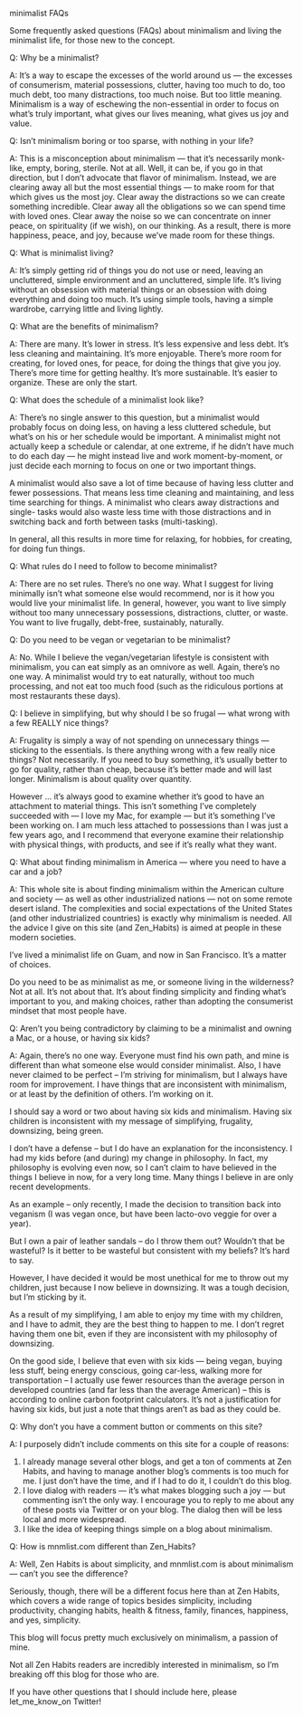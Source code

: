 minimalist FAQs

Some frequently asked questions (FAQs) about minimalism and living the
minimalist life, for those new to the concept.

Q: Why be a minimalist?

A: It’s a way to escape the excesses of the world around us — the excesses of
consumerism, material possessions, clutter, having too much to do, too much
debt, too many distractions, too much noise. But too little meaning. Minimalism
is a way of eschewing the non-essential in order to focus on what’s truly
important, what gives our lives meaning, what gives us joy and value.

Q: Isn’t minimalism boring or too sparse, with nothing in your life?

A: This is a misconception about minimalism — that it’s necessarily monk-like,
empty, boring, sterile. Not at all. Well, it can be, if you go in that
direction, but I don’t advocate that flavor of minimalism. Instead, we are
clearing away all but the most essential things — to make room for that which
gives us the most joy. Clear away the distractions so we can create something
incredible. Clear away all the obligations so we can spend time with loved
ones. Clear away the noise so we can concentrate on inner peace, on
spirituality (if we wish), on our thinking. As a result, there is more
happiness, peace, and joy, because we’ve made room for these things.

Q: What is minimalist living?

A: It’s simply getting rid of things you do not use or need, leaving an
uncluttered, simple environment and an uncluttered, simple life. It’s living
without an obsession with material things or an obsession with doing everything
and doing too much. It’s using simple tools, having a simple wardrobe, carrying
little and living lightly.

Q: What are the benefits of minimalism?

A: There are many. It’s lower in stress. It’s less expensive and less debt.
It’s less cleaning and maintaining. It’s more enjoyable. There’s more room for
creating, for loved ones, for peace, for doing the things that give you joy.
There’s more time for getting healthy. It’s more sustainable. It’s easier to
organize. These are only the start.

Q: What does the schedule of a minimalist look like?

A: There’s no single answer to this question, but a minimalist would probably
focus on doing less, on having a less cluttered schedule, but what’s on his or
her schedule would be important. A minimalist might not actually keep a
schedule or calendar, at one extreme, if he didn’t have much to do each day —
he might instead live and work moment-by-moment, or just decide each morning to
focus on one or two important things.

A minimalist would also save a lot of time because of having less clutter and
fewer possessions. That means less time cleaning and maintaining, and less time
searching for things. A minimalist who clears away distractions and single-
tasks would also waste less time with those distractions and in switching back
and forth between tasks (multi-tasking).

In general, all this results in more time for relaxing, for hobbies, for
creating, for doing fun things.

Q: What rules do I need to follow to become minimalist?

A: There are no set rules. There’s no one way. What I suggest for living
minimally isn’t what someone else would recommend, nor is it how you would live
your minimalist life. In general, however, you want to live simply without too
many unnecessary possessions, distractions, clutter, or waste. You want to live
frugally, debt-free, sustainably, naturally.

Q: Do you need to be vegan or vegetarian to be minimalist?

A: No. While I believe the vegan/vegetarian lifestyle is consistent with
minimalism, you can eat simply as an omnivore as well. Again, there’s no one
way. A minimalist would try to eat naturally, without too much processing, and
not eat too much food (such as the ridiculous portions at most restaurants
these days).

Q: I believe in simplifying, but why should I be so frugal — what wrong with a
few REALLY nice things?

A: Frugality is simply a way of not spending on unnecessary things — sticking
to the essentials. Is there anything wrong with a few really nice things? Not
necessarily. If you need to buy something, it’s usually better to go for
quality, rather than cheap, because it’s better made and will last longer.
Minimalism is about quality over quantity.

However … it’s always good to examine whether it’s good to have an attachment
to material things. This isn’t something I’ve completely succeeded with — I
love my Mac, for example — but it’s something I’ve been working on. I am much
less attached to possessions than I was just a few years ago, and I recommend
that everyone examine their relationship with physical things, with products,
and see if it’s really what they want.

Q: What about finding minimalism in America — where you need to have a car and
a job?

A: This whole site is about finding minimalism within the American culture and
society — as well as other industrialized nations — not on some remote desert
island. The complexities and social expectations of the United States (and
other industrialized countries) is exactly why minimalism is needed. All the
advice I give on this site (and Zen_Habits) is aimed at people in these modern
societies.

I’ve lived a minimalist life on Guam, and now in San Francisco. It’s a matter
of choices.

Do you need to be as minimalist as me, or someone living in the wilderness? Not
at all. It’s not about that. It’s about finding simplicity and finding what’s
important to you, and making choices, rather than adopting the consumerist
mindset that most people have.

Q: Aren’t you being contradictory by claiming to be a minimalist and owning a
Mac, or a house, or having six kids?

A: Again, there’s no one way. Everyone must find his own path, and mine is
different than what someone else would consider minimalist. Also, I have never
claimed to be perfect – I’m striving for minimalism, but I always have room for
improvement. I have things that are inconsistent with minimalism, or at least
by the definition of others. I’m working on it.

I should say a word or two about having six kids and minimalism. Having six
children is inconsistent with my message of simplifying, frugality, downsizing,
being green.

I don’t have a defense – but I do have an explanation for the inconsistency. I
had my kids before (and during) my change in philosophy. In fact, my philosophy
is evolving even now, so I can’t claim to have believed in the things I believe
in now, for a very long time. Many things I believe in are only recent
developments.

As an example – only recently, I made the decision to transition back into
veganism (I was vegan once, but have been lacto-ovo veggie for over a year).

But I own a pair of leather sandals – do I throw them out? Wouldn’t that be
wasteful? Is it better to be wasteful but consistent with my beliefs? It’s hard
to say.

However, I have decided it would be most unethical for me to throw out my
children, just because I now believe in downsizing. It was a tough decision,
but I’m sticking by it.

As a result of my simplifying, I am able to enjoy my time with my children, and
I have to admit, they are the best thing to happen to me. I don’t regret having
them one bit, even if they are inconsistent with my philosophy of downsizing.

On the good side, I believe that even with six kids — being vegan, buying less
stuff, being energy conscious, going car-less, walking more for transportation
– I actually use fewer resources than the average person in developed countries
(and far less than the average American) – this is according to online carbon
footprint calculators. It’s not a justification for having six kids, but just a
note that things aren’t as bad as they could be.

Q: Why don’t you have a comment button or comments on this site?

A: I purposely didn’t include comments on this site for a couple of reasons:
1. I already manage several other blogs, and get a ton of comments at Zen
Habits, and having to manage another blog’s comments is too much for me. I just
don’t have the time, and if I had to do it, I couldn’t do this blog.
2. I love dialog with readers — it’s what makes blogging such a joy — but
commenting isn’t the only way. I encourage you to reply to me about any of
these posts via Twitter or on your blog. The dialog then will be less local and
more widespread.
3. I like the idea of keeping things simple on a blog about minimalism.

Q: How is mnmlist.com different than Zen_Habits?

A: Well, Zen Habits is about simplicity, and mnmlist.com is about minimalism —
can’t you see the difference?

Seriously, though, there will be a different focus here than at Zen Habits,
which covers a wide range of topics besides simplicity, including productivity,
changing habits, health & fitness, family, finances, happiness, and yes,
simplicity.

This blog will focus pretty much exclusively on minimalism, a passion of mine.

Not all Zen Habits readers are incredibly interested in minimalism, so I’m
breaking off this blog for those who are.

If you have other questions that I should include here, please let_me_know_on
Twitter!
